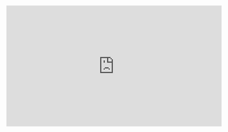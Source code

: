 <p align="center"><iframe width="560" height="315" src="https://www.youtube.com/embed/Xn6M-Ql0Qsg" title="YouTube video player" frameborder="0" allow="accelerometer; autoplay; clipboard-write; encrypted-media; gyroscope; picture-in-picture" allowfullscreen></iframe></p>
